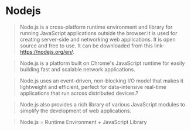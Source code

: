 # Nodejs

> Node.js is a cross-platform runtime environment and library for running JavaScript applications outside the browser.It is used for 
> creating server-side and networking web applications. It is open source and free to use. It can be downloaded from this link- https://nodejs.org/en/.

> Node.js is a platform built on Chrome's JavaScript runtime for easily building fast and scalable network applications. 

> Node.js uses an event-driven, non-blocking I/O model that makes it lightweight and efficient, perfect for data-intensive 
real-time applications that run across distributed devices.?

> Node.js also provides a rich library of various JavaScript modules to simplify the development of web applications.

> Node.js = Runtime Environment + JavaScript Library
